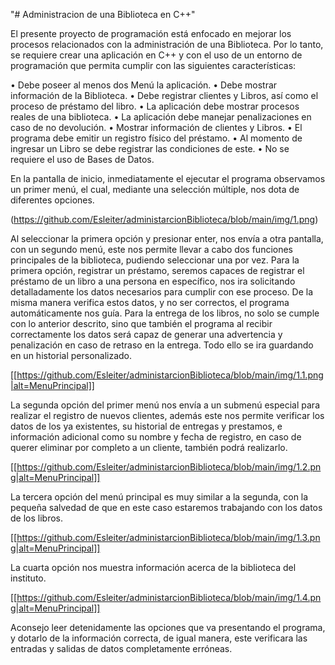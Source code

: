 "# Administracion de una Biblioteca en C++" 

El presente proyecto de programación está enfocado en mejorar los procesos relacionados con la administración de una Biblioteca. Por lo tanto, se requiere crear una aplicación en C++ y con el uso de un entorno de programación que permita cumplir con las siguientes características:
    
• Debe poseer al menos dos Menú la aplicación.
• Debe mostrar información de la Biblioteca.
• Debe registrar clientes y Libros, así como el proceso de préstamo del libro.
• La aplicación debe mostrar procesos reales de una biblioteca.
• La aplicación debe manejar penalizaciones en caso de no devolución.
• Mostrar información de clientes y Libros.
• El programa debe emitir un registro físico del préstamo.
• Al momento de ingresar un Libro se debe registrar las condiciones de este.
• No se requiere el uso de Bases de Datos.

En la pantalla de inicio, inmediatamente el ejecutar el programa observamos un primer menú, el cual, mediante una selección múltiple, nos dota de diferentes opciones.

(https://github.com/Esleiter/administarcionBiblioteca/blob/main/img/1.png)

Al seleccionar la primera opción y presionar enter, nos envía a otra pantalla, con un segundo menú, este nos 
permite llevar a cabo dos funciones principales de la biblioteca, pudiendo seleccionar una por vez.
Para la primera opción, registrar un préstamo, seremos capaces de registrar el préstamo de un libro a una persona en específico, nos ira solicitando detalladamente los datos necesarios para cumplir con ese proceso. De la misma manera verifica estos datos, y no ser correctos, el programa automáticamente nos guía.
Para la entrega de los libros, no solo se cumple con lo anterior descrito, sino que también el programa al recibir correctamente los datos será capaz de generar una advertencia y penalización en caso de retraso en la entrega.
Todo ello se ira guardando en un historial personalizado.

[[https://github.com/Esleiter/administarcionBiblioteca/blob/main/img/1.1.png|alt=MenuPrincipal]]

La segunda opción del primer menú nos envía a un submenú especial para realizar el registro de nuevos clientes, además este nos permite verificar los datos de los ya existentes, su historial de entregas y prestamos, e información adicional como su nombre y fecha de registro, en caso de querer eliminar por completo a un cliente, también podrá realizarlo.

[[https://github.com/Esleiter/administarcionBiblioteca/blob/main/img/1.2.png|alt=MenuPrincipal]]

La tercera opción del menú principal es muy similar a la segunda, con la pequeña salvedad de que en este caso estaremos trabajando con los datos de los libros.

[[https://github.com/Esleiter/administarcionBiblioteca/blob/main/img/1.3.png|alt=MenuPrincipal]]

La cuarta opción nos muestra información acerca de la biblioteca del instituto.

[[https://github.com/Esleiter/administarcionBiblioteca/blob/main/img/1.4.png|alt=MenuPrincipal]]

Aconsejo leer detenidamente las opciones que va presentando el programa, y dotarlo de la información correcta, de igual manera, este verificara las entradas y salidas de datos completamente erróneas.
